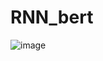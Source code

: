 # RNN_bert

![image](https://user-images.githubusercontent.com/95278239/187020160-5238cc95-8b04-4a56-a64a-2b461a991d36.png)
